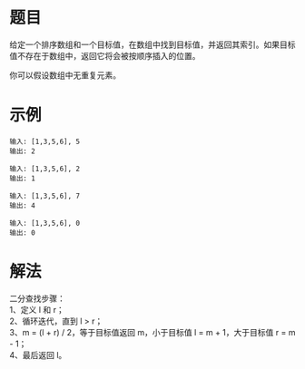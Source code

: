 # 题目
给定一个排序数组和一个目标值，在数组中找到目标值，并返回其索引。如果目标值不存在于数组中，返回它将会被按顺序插入的位置。

你可以假设数组中无重复元素。

# 示例
```
输入: [1,3,5,6], 5
输出: 2

输入: [1,3,5,6], 2
输出: 1

输入: [1,3,5,6], 7
输出: 4

输入: [1,3,5,6], 0
输出: 0
```

# 解法
二分查找步骤：  
1、定义 l 和 r；  
2、循环迭代，直到 l > r；  
3、m = (l + r) / 2，等于目标值返回 m，小于目标值 l = m + 1，大于目标值 r = m - 1；  
4、最后返回 l。
